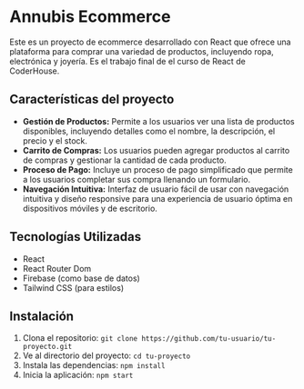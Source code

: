 # Annubis Ecommerce

Este es un proyecto de ecommerce desarrollado con React que ofrece una plataforma para comprar una variedad de productos, incluyendo ropa, electrónica y joyería. Es el trabajo final de el curso de React de CoderHouse. 

## Características del proyecto

- **Gestión de Productos:** Permite a los usuarios ver una lista de productos disponibles, incluyendo detalles como el nombre, la descripción, el precio y el stock.
- **Carrito de Compras:** Los usuarios pueden agregar productos al carrito de compras y gestionar la cantidad de cada producto.
- **Proceso de Pago:** Incluye un proceso de pago simplificado que permite a los usuarios completar sus compra llenando un formulario.
- **Navegación Intuitiva:** Interfaz de usuario fácil de usar con navegación intuitiva y diseño responsive para una experiencia de usuario óptima en dispositivos móviles y de escritorio.

## Tecnologías Utilizadas

- React
- React Router Dom
- Firebase (como base de datos)
- Tailwind CSS (para estilos)

## Instalación

1. Clona el repositorio: `git clone https://github.com/tu-usuario/tu-proyecto.git`
2. Ve al directorio del proyecto: `cd tu-proyecto`
3. Instala las dependencias: `npm install`
4. Inicia la aplicación: `npm start`
